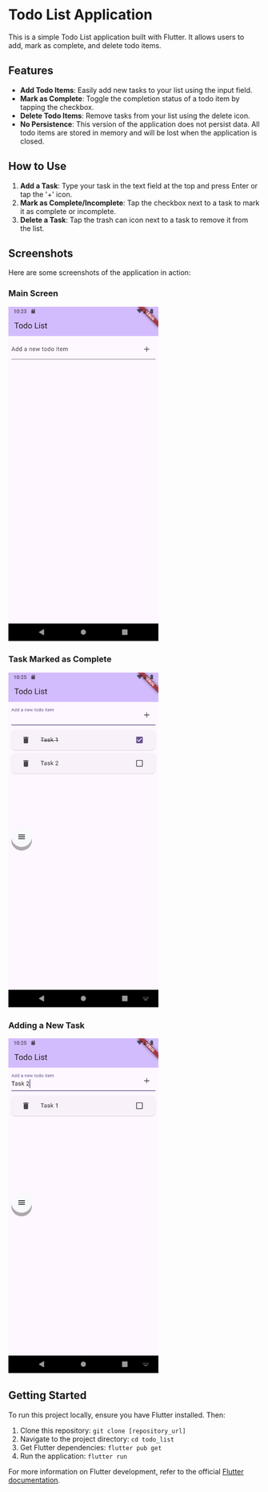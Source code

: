 # Todo List Application

This is a simple Todo List application built with Flutter. It allows users to add, mark as complete, and delete todo items.

## Features

- **Add Todo Items**: Easily add new tasks to your list using the input field.
- **Mark as Complete**: Toggle the completion status of a todo item by tapping the checkbox.
- **Delete Todo Items**: Remove tasks from your list using the delete icon.
- **No Persistence**: This version of the application does not persist data. All todo items are stored in memory and will be lost when the application is closed.

## How to Use

1.  **Add a Task**: Type your task in the text field at the top and press Enter or tap the '+' icon.
2.  **Mark as Complete/Incomplete**: Tap the checkbox next to a task to mark it as complete or incomplete.
3.  **Delete a Task**: Tap the trash can icon next to a task to remove it from the list.

## Screenshots

Here are some screenshots of the application in action:

### Main Screen

<img src="screenshots/main_screen.png" width="300" alt="Main Screen">

### Task Marked as Complete

<img src="screenshots/task_complete.png" width="300" alt="Task Complete">

### Adding a New Task

<img src="screenshots/adding_task.png" width="300" alt="Adding Task">

## Getting Started

To run this project locally, ensure you have Flutter installed. Then:

1.  Clone this repository:
    `git clone [repository_url]`
2.  Navigate to the project directory:
    `cd todo_list`
3.  Get Flutter dependencies:
    `flutter pub get`
4.  Run the application:
    `flutter run`

For more information on Flutter development, refer to the official [Flutter documentation](https://docs.flutter.dev/).
